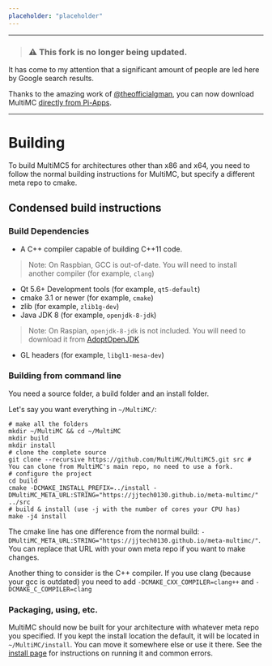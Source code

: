 ```yaml
---
placeholder: "placeholder"
---
```

---

> ### ⚠️ This fork is no longer being updated.

It has come to my attention that a significant amount of people are led here by Google search results.

Thanks to the amazing work of [@theofficialgman](https://github.com/theofficialgman/), you can now download MultiMC [directly from Pi-Apps](https://github.com/Botspot/pi-apps/wiki/Apps-List#-minecraft-java-multimc5).

---

# Building
To build MultiMC5 for architectures other than x86 and x64, you need to follow the normal building instructions for MultiMC, but specify a different meta repo to cmake.
## Condensed build instructions
### Build Dependencies
* A C++ compiler capable of building C++11 code.
> Note: On Raspbian, GCC is out-of-date. You will need to install another compiler (for example, `clang`)
* Qt 5.6+ Development tools (for example, `qt5-default`)
* cmake 3.1 or newer (for example, `cmake`)
* zlib (for example, `zlib1g-dev`)
* Java JDK 8 (for example, `openjdk-8-jdk`)
> Note: On Raspian, `openjdk-8-jdk` is not included. You will need to download it from [AdoptOpenJDK](https://adoptopenjdk.net/releases.html?variant=openjdk8&jvmVariant=hotspot)
* GL headers (for example, `libgl1-mesa-dev`)

### Building from command line
You need a source folder, a build folder and an install folder.

Let's say you want everything in `~/MultiMC/`:

```
# make all the folders
mkdir ~/MultiMC && cd ~/MultiMC
mkdir build
mkdir install
# clone the complete source
git clone --recursive https://github.com/MultiMC/MultiMC5.git src # You can clone from MultiMC's main repo, no need to use a fork.
# configure the project
cd build
cmake -DCMAKE_INSTALL_PREFIX=../install -DMultiMC_META_URL:STRING="https://jjtech0130.github.io/meta-multimc/" ../src
# build & install (use -j with the number of cores your CPU has)
make -j4 install
```

The cmake line has one difference from the normal build: `-DMultiMC_META_URL:STRING="https://jjtech0130.github.io/meta-multimc/"`. You can replace that URL with your own meta repo if you want to make changes.

Another thing to consider is the C++ compiler. If you use clang (because your gcc is outdated) you need to add `-DCMAKE_CXX_COMPILER=clang++` and `-DCMAKE_C_COMPILER=clang`

### Packaging, using, etc.
MultiMC should now be built for your architecture with whatever meta repo you specified. If you kept the install location the default, it will be located in `~/MultiMC/install`.
You can move it somewhere else or use it there. See the [install page](install) for instructions on running it and common errors.

